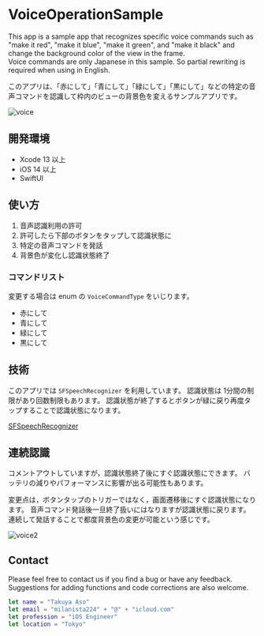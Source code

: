 # VoiceOperationSample

This app is a sample app that recognizes specific voice commands such as  
"make it red", "make it blue", "make it green", and "make it black" and  
change the background color of the view in the frame.  
Voice commands are only Japanese in this sample. So partial rewriting is required when using in English.

このアプリは、「赤にして」「青にして」「緑にして」「黒にして」などの特定の音声コマンドを認識して枠内のビューの背景色を変えるサンプルアプリです。

![voice](https://user-images.githubusercontent.com/8732417/143551220-49e5733e-77f1-4631-8078-567b8232cc16.gif)

## 開発環境

* Xcode 13 以上
* iOS 14 以上
* SwiftUI

## 使い方

1. 音声認識利用の許可
2. 許可したら下部のボタンをタップして認識状態に
3. 特定の音声コマンドを発話
4. 背景色が変化し認識状態終了

### コマンドリスト

変更する場合は enum の `VoiceCommandType` をいじります。

* 赤にして
* 青にして
* 緑にして
* 黒にして

## 技術

このアプリでは `SFSpeechRecognizer` を利用しています。
認識状態は 1分間の制限があり回数制限もあります。
認識状態が終了するとボタンが緑に戻り再度タップすることで認識状態になります。

[SFSpeechRecognizer](https://developer.apple.com/documentation/speech/sfspeechrecognizer)

## 連続認識

コメントアウトしていますが，認識状態終了後にすぐ認識状態にできます。
バッテリの減りやパフォーマンスに影響が出る可能性もあります。

変更点は，ボタンタップのトリガーではなく，画面遷移後にすぐ認識状態になります。
音声コマンド発話後一旦終了扱いにはなりますが認識状態に戻ります。
連続して発話することで都度背景色の変更が可能という感じです。

![voice2](https://user-images.githubusercontent.com/8732417/143551227-486a67d1-6e60-4ee3-9dc6-f3f6bce60d43.gif)

## Contact

Please feel free to contact us if you find a bug or have any feedback.  
Suggestions for adding functions and code corrections are also welcome.

```swift
let name = "Takuya Aso" 
let email = "milanista224" + "@" + "icloud.com"
let profession = "iOS Engineer"
let location = "Tokyo"
```
